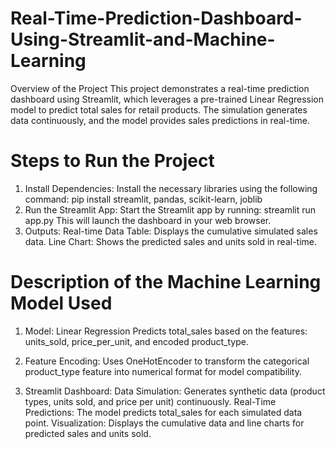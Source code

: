 # Real-Time-Prediction-Dashboard-Using-Streamlit-and-Machine-Learning
Overview of the Project
This project demonstrates a real-time prediction dashboard using Streamlit, which leverages a pre-trained Linear Regression model to predict total sales for retail products. The simulation generates data continuously, and the model provides sales predictions in real-time.

# Steps to Run the Project
1. Install Dependencies:
   Install the necessary libraries using the following command:
   pip install streamlit, pandas, scikit-learn, joblib
2. Run the Streamlit App:
   Start the Streamlit app by running:
   streamlit run app.py
This will launch the dashboard in your web browser.
3. Outputs:
   Real-time Data Table: Displays the cumulative simulated sales data.
   Line Chart: Shows the predicted sales and units sold in real-time.

# Description of the Machine Learning Model Used
1. Model: Linear Regression
   Predicts total_sales based on the features: units_sold, price_per_unit, and encoded product_type.

2. Feature Encoding:
   Uses OneHotEncoder to transform the categorical product_type feature into numerical     format for model compatibility.

3. Streamlit Dashboard:
   Data Simulation: Generates synthetic data (product types, units sold, and price per unit) continuously.
   Real-Time Predictions: The model predicts total_sales for each simulated data point.
   Visualization: Displays the cumulative data and line charts for predicted sales and units sold.

